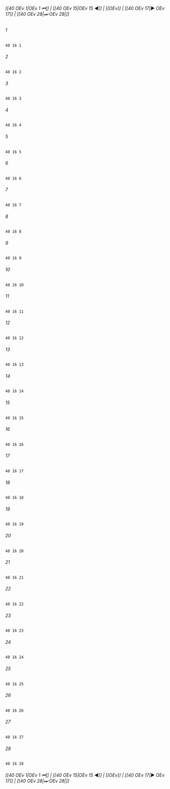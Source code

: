 
###### [[40 OEv 1|OEv 1 ⏮]] | [[40 OEv 15|OEv 15 ◀]] | [[OEv]] | [[40 OEv 17|▶ OEv 17]] | [[40 OEv 28|⏭ OEv 28|]]

###### 1
``` verse
40 16 1 
```
###### 2
``` verse
40 16 2 
```
###### 3
``` verse
40 16 3 
```
###### 4
``` verse
40 16 4 
```
###### 5
``` verse
40 16 5 
```
###### 6
``` verse
40 16 6 
```
###### 7
``` verse
40 16 7 
```
###### 8
``` verse
40 16 8 
```
###### 9
``` verse
40 16 9 
```
###### 10
``` verse
40 16 10 
```
###### 11
``` verse
40 16 11 
```
###### 12
``` verse
40 16 12 
```
###### 13
``` verse
40 16 13 
```
###### 14
``` verse
40 16 14 
```
###### 15
``` verse
40 16 15 
```
###### 16
``` verse
40 16 16 
```
###### 17
``` verse
40 16 17 
```
###### 18
``` verse
40 16 18 
```
###### 19
``` verse
40 16 19 
```
###### 20
``` verse
40 16 20 
```
###### 21
``` verse
40 16 21 
```
###### 22
``` verse
40 16 22 
```
###### 23
``` verse
40 16 23 
```
###### 24
``` verse
40 16 24 
```
###### 25
``` verse
40 16 25 
```
###### 26
``` verse
40 16 26 
```
###### 27
``` verse
40 16 27 
```
###### 28
``` verse
40 16 28 
```

###### [[40 OEv 1|OEv 1 ⏮]] | [[40 OEv 15|OEv 15 ◀]] | [[OEv]] | [[40 OEv 17|▶ OEv 17]] | [[40 OEv 28|⏭ OEv 28|]]

